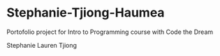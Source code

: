 # Stephanie-Tjiong-Haumea
Portofolio project for Intro to Programming course with Code the Dream

Stephanie Lauren Tjiong
